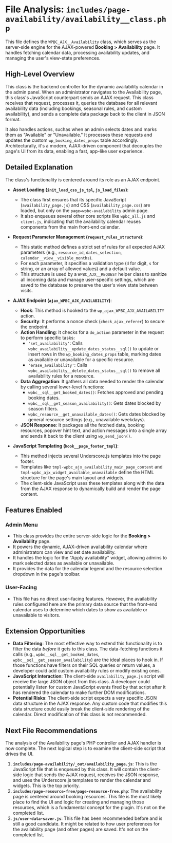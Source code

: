 # File Analysis: `includes/page-availability/availability__class.php`

This file defines the `WPBC_AJX__Availability` class, which serves as the server-side engine for the AJAX-powered **Booking > Availability** page. It handles fetching calendar data, processing availability updates, and managing the user's view-state preferences.

## High-Level Overview

This class is the backend controller for the dynamic availability calendar in the admin panel. When an administrator navigates to the Availability page, this class's JavaScript counterpart sends an AJAX request. This class receives that request, processes it, queries the database for all relevant availability data (including bookings, seasonal rules, and custom availability), and sends a complete data package back to the client in JSON format.

It also handles actions, suchas when an admin selects dates and marks them as "Available" or "Unavailable." It processes these requests and updates the custom `wp_booking_dates_props` table accordingly. Architecturally, it's a modern, AJAX-driven component that decouples the page's UI from its data, enabling a fast, app-like user experience.

## Detailed Explanation

The class's functionality is centered around its role as an AJAX endpoint.

-   **Asset Loading (`init_load_css_js_tpl`, `js_load_files`)**:
    -   The class first ensures that its specific JavaScript (`availability_page.js`) and CSS (`availability_page.css`) are loaded, but only on the `page=wpbc-availability` admin page.
    -   It also enqueues several other core scripts like `wpbc_all.js` and `client.js`, indicating that the availability calendar reuses components from the main front-end calendar.

-   **Request Parameter Management (`request_rules_structure`)**:
    -   This static method defines a strict set of rules for all expected AJAX parameters (e.g., `resource_id`, `dates_selection`, `calendar__view__visible_months`).
    -   For each parameter, it specifies a validation type (`d` for digit, `s` for string, or an array of allowed values) and a default value.
    -   This structure is used by a `WPBC_AJX__REQUEST` helper class to sanitize all incoming data and manage user-specific settings, which are saved to the database to preserve the user's view state between visits.

-   **AJAX Endpoint (`ajax_WPBC_AJX_AVAILABILITY`)**:
    -   **Hook**: This method is hooked to the `wp_ajax_WPBC_AJX_AVAILABILITY` action.
    -   **Security**: It performs a nonce check (`check_ajax_referer`) to secure the endpoint.
    -   **Action Handling**: It checks for a `do_action` parameter in the request to perform specific tasks:
        -   `'set_availability'`: Calls `wpbc_availability__update_dates_status__sql()` to update or insert rows in the `wp_booking_dates_props` table, marking dates as available or unavailable for a specific resource.
        -   `'erase_availability'`: Calls `wpbc_availability__delete_dates_status__sql()` to remove all availability rules for a resource.
    -   **Data Aggregation**: It gathers all data needed to render the calendar by calling several lower-level functions:
        -   `wpbc__sql__get_booked_dates()`: Fetches approved and pending booking dates.
        -   `wpbc__sql__get_season_availability()`: Gets dates blocked by season filters.
        -   `wpbc_resource__get_unavailable_dates()`: Gets dates blocked by general resource settings (e.g., unavailable weekdays).
    -   **JSON Response**: It packages all the fetched data, booking resources, popover hint text, and action messages into a single array and sends it back to the client using `wp_send_json()`.

-   **JavaScript Templating (`hook__page_footer_tmpl`)**:
    -   This method injects several Underscore.js templates into the page footer.
    -   Templates like `tmpl-wpbc_ajx_availability_main_page_content` and `tmpl-wpbc_ajx_widget_available_unavailable` define the HTML structure for the page's main layout and widgets.
    -   The client-side JavaScript uses these templates along with the data from the AJAX response to dynamically build and render the page content.

## Features Enabled

### Admin Menu

-   This class provides the entire server-side logic for the **Booking > Availability** page.
-   It powers the dynamic, AJAX-driven availability calendar where administrators can view and set date availability.
-   It handles the logic for the "Apply availability" widget, allowing admins to mark selected dates as available or unavailable.
-   It provides the data for the calendar legend and the resource selection dropdown in the page's toolbar.

### User-Facing

-   This file has no direct user-facing features. However, the availability rules configured here are the primary data source that the front-end calendar uses to determine which dates to show as available or unavailable to visitors.

## Extension Opportunities

-   **Data Filtering**: The most effective way to extend this functionality is to filter the data *before* it gets to this class. The data-fetching functions it calls (e.g., `wpbc__sql__get_booked_dates`, `wpbc__sql__get_season_availability`) are the ideal places to hook in. If those functions have filters on their SQL queries or return values, a developer could add custom availability rules or modify existing ones.
-   **JavaScript Interaction**: The client-side `availability_page.js` script will receive the large JSON object from this class. A developer could potentially listen for custom JavaScript events fired by that script after it has rendered the calendar to make further DOM modifications.
-   **Potential Risks**: The client-side script expects a very specific JSON data structure in the AJAX response. Any custom code that modifies this data structure could easily break the client-side rendering of the calendar. Direct modification of this class is not recommended.

## Next File Recommendations

The analysis of the Availability page's PHP controller and AJAX handler is now complete. The next logical step is to examine the client-side script that drives the UI.

1.  **`includes/page-availability/_out/availability_page.js`**: This is the JavaScript file that is enqueued by this class. It will contain the client-side logic that sends the AJAX request, receives the JSON response, and uses the Underscore.js templates to render the calendar and widgets. This is the top priority.
2.  **`includes/page-resource-free/page-resource-free.php`**: The availability page is centered around booking resources. This file is the most likely place to find the UI and logic for creating and managing those resources, which is a fundamental concept for the plugin. It's not on the completed list.
3.  **`js/user-data-saver.js`**: This file has been recommended before and is still a good candidate. It might be related to how user preferences for the availability page (and other pages) are saved. It's not on the completed list.
